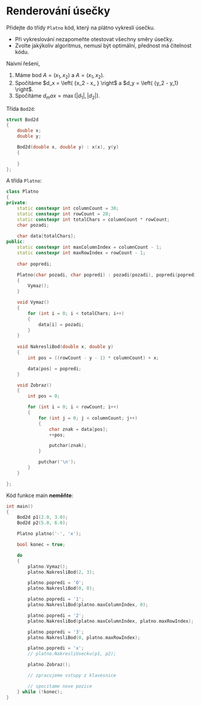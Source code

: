 # Renderování úsečky

Přidejte do třídy `Platno` kód, který na plátno vykreslí úsečku. 

- Při vykreslování nezapomeňte otestovat všechny směry úsečky.
- Zvolte jakýkoliv algoritmus, nemusí být optimální, přednost má čitelnost kódu.

Naivní řešení, 
1) Máme bod $A = \left( {x_1, x_2 } \right)$ a $A = \left( {x_1, x_2 } \right)$.
2) Spočítáme $d_x = \left( {x_2 - x_ } \right$ a $d_y = \left( {y_2 - y_1} \right$.
3) Spočítáme $d_max = \max(|d_1|, |d_2|)$.

Třída `Bod2d`:

```cpp
struct Bod2d
{
	double x;
	double y;

	Bod2d(double x, double y) : x(x), y(y)
	{
	
	}
};
```

A třída `Platno`:

```cpp
class Platno
{
private:
	static constexpr int columnCount = 30;
	static constexpr int rowCount = 20;
	static constexpr int totalChars = columnCount * rowCount;
	char pozadi;
	
	char data[totalChars];
public:
	static constexpr int maxColumnIndex = columnCount - 1;
	static constexpr int maxRowIndex = rowCount - 1;
	
	char popredi;

	Platno(char pozadi, char popredi) : pozadi(pozadi), popredi(popredi), data{ 0 }
	{
		Vymaz();
	}

	void Vymaz()
	{
		for (int i = 0; i < totalChars; i++)
		{
			data[i] = pozadi;
		}
	}
	
	void NakresliBod(double x, double y)
	{
		int pos = ((rowCount - y - 1) * columnCount) + x;

		data[pos] = popredi;
	}

	void Zobraz()
	{
		int pos = 0;

		for (int i = 0; i < rowCount; i++)
		{
			for (int j = 0; j < columnCount; j++)
			{
				char znak = data[pos];
				++pos;

				putchar(znak);
			}

			putchar('\n');
		}
	}

};
```

Kód funkce main **neměňte**:

```cpp
int main()
{
	Bod2d p1(2.0, 3.0);
	Bod2d p2(5.0, 6.0);

	Platno platno('-', 'x');

	bool konec = true;

	do
	{
		platno.Vymaz();
		platno.NakresliBod(2, 3);

		platno.popredi = 'O';
		platno.NakresliBod(0, 0);

		platno.popredi = '1';
		platno.NakresliBod(platno.maxColumnIndex, 0);

		platno.popredi = '2';
		platno.NakresliBod(platno.maxColumnIndex, platno.maxRowIndex);

		platno.popredi = '3';
		platno.NakresliBod(0, platno.maxRowIndex);

		platno.popredi = 'x';
		// platno.NakresliUsecku(p1, p2);

		platno.Zobraz();

		// zpracujeme vstupy z klavesnice

		// spocitame nove pozice
	} while (!konec);
}
```
